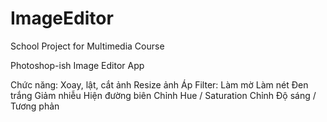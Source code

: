 # ImageEditor
School Project for Multimedia Course

Photoshop-ish Image Editor App

Chức năng:
Xoay, lật, cắt ảnh
Resize ảnh
Áp Filter:
  Làm mờ
  Làm nét
  Đen trắng
  Giảm nhiễu
  Hiện đường biên
  Chỉnh Hue / Saturation
  Chỉnh Độ sáng / Tương phản
